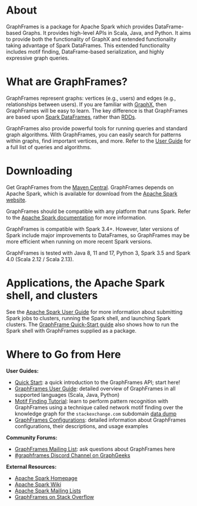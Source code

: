 # About

GraphFrames is a package for Apache Spark which provides DataFrame-based Graphs. It provides high-level APIs in Scala, Java, and Python. It aims to provide both the functionality of GraphX and extended functionality taking advantage of Spark DataFrames.  This extended functionality includes motif finding, DataFrame-based serialization, and highly expressive graph queries.

# What are GraphFrames?

GraphFrames represent graphs: vertices (e.g., users) and edges (e.g., relationships between users). If you are familiar with [GraphX](http://spark.apache.org/docs/latest/graphx-programming-guide.html), then GraphFrames will be easy to learn.  The key difference is that GraphFrames are based upon [Spark DataFrames](http://spark.apache.org/docs/latest/sql-programming-guide.html), rather than [RDDs](http://spark.apache.org/docs/latest/programming-guide.html#resilient-distributed-datasets-rdds).

GraphFrames also provide powerful tools for running queries and standard graph algorithms. With GraphFrames, you can easily search for patterns within graphs, find important vertices, and more. Refer to the [User Guide](/04-user-guide/01-creating-graphframes.md) for a full list of queries and algorithms.

# Downloading

Get GraphFrames from the [Maven Central](https://central.sonatype.com/namespace/io.graphframes). GraphFrames depends on Apache Spark, which is available for download from the [Apache Spark website](http://spark.apache.org).

GraphFrames should be compatible with any platform that runs Spark. Refer to the [Apache Spark documentation](http://spark.apache.org/docs/latest) for more information.

GraphFrames is compatible with Spark 3.4+. However, later versions of Spark include major improvements to DataFrames, so GraphFrames may be more efficient when running on more recent Spark versions.

GraphFrames is tested with Java 8, 11 and 17, Python 3, Spark 3.5 and Spark 4.0 (Scala 2.12 / Scala 2.13).

# Applications, the Apache Spark shell, and clusters

See the [Apache Spark User Guide](http://spark.apache.org/docs/latest/) for more information about submitting Spark jobs to clusters, running the Spark shell, and launching Spark clusters. The [GraphFrame Quick-Start guide](/02-quick-start/02-quick-start.md) also shows how to run the Spark shell with GraphFrames supplied as a package.

# Where to Go from Here

**User Guides:**

* [Quick Start](/02-quick-start/02-quick-start.md): a quick introduction to the GraphFrames API; start here!
* [GraphFrames User Guide](/04-user-guide/01-creating-graphframes.md): detailed overview of GraphFrames
  in all supported languages (Scala, Java, Python)
* [Motif Finding Tutorial](/03-tutorials/02-motif-tutorial.md): learn to perform pattern recognition with GraphFrames using a technique called network motif finding over the knowledge graph for the `stackexchange.com` subdomain [data dump](https://archive.org/details/stackexchange)
* [GraphFrames Configurations](/04-user-guide/12-configurations.md): detailed information about GraphFrames configurations, their descriptions, and usage examples

**Community Forums:**

* [GraphFrames Mailing List](https://groups.google.com/g/graphframes/): ask questions about GraphFrames here
* [#graphframes Discord Channel on GraphGeeks](https://discord.com/channels/1162999022819225631/1326257052368113674)

**External Resources:**

* [Apache Spark Homepage](http://spark.apache.org)
* [Apache Spark Wiki](https://cwiki.apache.org/confluence/display/SPARK)
* [Apache Spark Mailing Lists](http://spark.apache.org/mailing-lists.html)
* [GraphFrames on Stack Overflow](https://stackoverflow.com/questions/tagged/graphframes)
